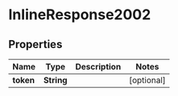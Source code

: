 
# InlineResponse2002

## Properties
Name | Type | Description | Notes
------------ | ------------- | ------------- | -------------
**token** | **String** |  |  [optional]



